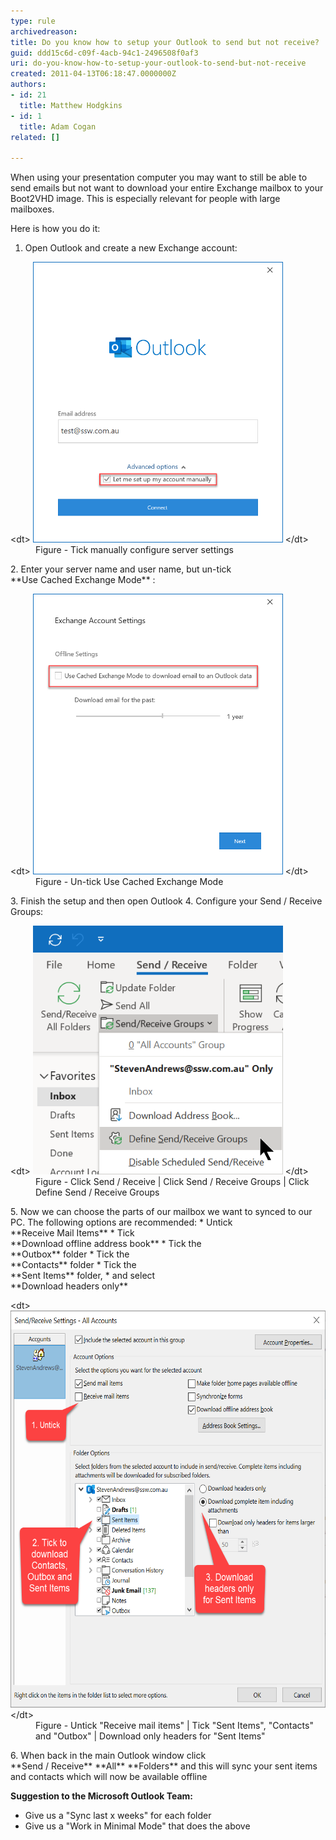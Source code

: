 ```yaml
---
type: rule
archivedreason: 
title: Do you know how to setup your Outlook to send but not receive?
guid: ddd15c6d-c09f-4acb-94c1-2496508f0af3
uri: do-you-know-how-to-setup-your-outlook-to-send-but-not-receive
created: 2011-04-13T06:18:47.0000000Z
authors:
- id: 21
  title: Matthew Hodgkins
- id: 1
  title: Adam Cogan
related: []

---
```


When using your presentation computer you may want to still be able to send emails but not want to download your entire Exchange mailbox to your Boot2VHD image. This is especially relevant for people with large mailboxes.   
<!--endintro-->

Here is how you do it:

1. Open Outlook and create a new Exchange account: <br>      
<dl class="image">&lt;dt&gt; 
            <img src="mail1.png" alt="Create New Account" style="width:400px;height:449px;"> 
         &lt;/dt&gt;<dd>Figure - Tick manually configure server settings</dd></dl>
2. Enter your server name and user name, but un-tick <br>       **Use Cached Exchange Mode** :  <br>      <dl class="image">&lt;dt&gt; 
            <img src="Mail3.png" alt="Un-tick Use Cached Exchange Mode" style="width:400px;height:449px;"> 
         &lt;/dt&gt;<dd>Figure - Un-tick Use Cached Exchange Mode</dd></dl>
3. Finish the setup and then open Outlook
4. Configure your Send / Receive Groups: <br>      <dl class="image">&lt;dt&gt; 
            <img src="Email2.png" alt="Click Send / Receive | Click Send / Receive Groups | Click Define Send / Receive Groups" style="width:400px;height:398px;"> 
         &lt;/dt&gt;<dd>Figure - Click Send / Receive | Click Send / Receive Groups | Click Define Send / Receive Groups</dd></dl>
5. Now we can choose the parts of our mailbox we want to synced to our PC. The following options are recommended:
    * Untick <br>             **Receive Mail Items**
    * Tick <br>             **Download offline address book**
    * Tick the <br>             **Outbox** folder
    * Tick the <br>             **Contacts** folder
    * Tick the <br>             **Sent Items** folder,
    * and select <br>             **Download headers only**

<dl class="image">&lt;dt&gt;
            <img src="Email.png" alt="" style="width:600px;height:635px;">
         &lt;/dt&gt;<dd>Figure - Untick "Receive mail items" | Tick "Sent Items", "Contacts" and "Outbox" | Download only headers for "Sent Items"</dd></dl>
6. When back in the main Outlook window click <br>       **Send / Receive** **All** **Folders** and this will sync your sent items and contacts which will now be available offline


**Suggestion to the Microsoft Outlook Team:**

* Give us a "Sync last x weeks" for each folder
* Give us a "Work in Minimal Mode" that does the above
